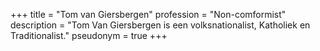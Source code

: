 +++
title       = "Tom van Giersbergen"
profession  = "Non-comformist"
description = "Tom Van Giersbergen is een volksnationalist, Katholiek en Traditionalist."
pseudonym   = true
+++

